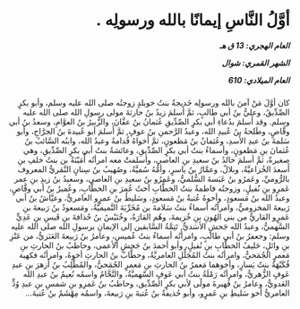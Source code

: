 <h1 dir="rtl">أوَّلُ النَّاسِ إيمانًا بالله ورسولِه .</h1>

<h5 dir="rtl">العام الهجري:  13  ق هـ

الشهر القمري: شوال

العام الميلادي: 610</h5>

<p dir="rtl">كان أوَّلَ مَنْ آمنَ بالله ورسولِه خَديجةُ بنتُ خويلدٍ زوجتُه صلى الله عليه وسلم، وأبو بكرٍ الصِّدِّيقُ، وعليُّ بنُ أبي طالبٍ، ثمَّ أَسلمَ زيدُ بنُ حارثةَ مولى رسولِ الله صلى الله عليه وسلم. وقد أَسلمَ بدُعاءِ أبي بكرٍ الصِّدِّيقِ عُثمانُ بنُ عفَّانَ، والزُّبيرُ بنُ العوَّامِ، وسعدُ بنُ أبي وقَّاصٍ، وطَلحةُ بنُ عُبيدِ الله، وعبدُ الرَّحمنِ بنُ عوفٍ, ثمَّ أَسلمَ أبو عُبيدةَ بنُ الجرَّاحِ، وأبو سَلمةَ بنُ عبدِ الأَسدِ، وعُثمانُ بنُ مَظعونٍ، ثمَّ أَخواهُ قُدامةُ وعبدُ الله، وابنُه السَّائبُ بنُ عُثمانَ بنِ مَظعونٍ، وأسماءُ بنتُ أبي بكرٍ الصِّدِّيقِ، وعائشةُ بنتُ أبي بكرٍ الصِّدِّيقِ، وهي صغيرةٌ، ثمَّ أسلمَ خالدُ بنُ سعيدِ بنِ العاصي، وأسلمتْ معه امرأتُه أُمَيْنَةُ بن بنتُ خلفِ بنِ أَسعدَ الخُزاعيَّةُ، وبلالٌ، وعمَّارُ بنُ ياسرٍ، وأمُّهُ سُميَّةُ، وصُهيبُ بنُ سِنانٍ النَّمَريُّ المعروف بالرُّوميِّ، وعَمرُو بنُ عَبَسةَ السُّلميُّ، وعَمرُو بنُ سعيدِ بنِ العاصي، وسعيدُ بنُ زيدِ بنِ عمر عَمرِو بنِ نُفيلٍ، وزوجتُه فاطمةُ بنتُ الخطَّابِ أختُ عُمرَ بنِ الخطَّابِ، وعُميرُ بنُ أبي وقَّاصٍ، وعبدُ الله بنُ مَسعودٍ، وأخوهُ عُتبةُ بنُ مَسعودٍ، وسَليطُ بنُ عمرٍو العامريُّ، وعيَّاشُ بنُ أبي رَبيعةَ المخزوميُّ، وامرأتُه أسماءُ بنتُ سَلامةَ بن مُخَرِّبَةَ التَّميميَّةُ، ومَسعودُ بنُ رَبيعةَ بنِ عَمرٍو القاريُّ من بني الهُونِ بنِ خُزيمةَ، وهُم القارَةُ، وخُنَيْسُ بنُ حُذافةَ بنِ قَيسِ بنِ عَدِيٍّ السَّهميُّ، وعبدُ الله جَحشٍ الأسَديُّ, تَتِمَّةُ السَّابقين إلى الإيمانِ برسولِ الله صلى الله عليه وسلم: وجعفرُ بنُ أبي طالبٍ، وامرأتُه أسماءُ بنتُ عُميسٍ، وعامرُ بنُ رَبيعةَ العَنَزيُّ، من عَنْزِ بنِ وائلٍ، حَليفُ الخطَّابِ بنِ نُفيلٍ، وأبو أحمدَ بنُ جَحشٍ الأعمى، وحاطبُ بنُ الحارثِ بنِ مَعمرٍ الجُمَحيُّ، وامرأتُه بنتُ المُجَلِّلِ العامريَّةُ، وحطَّابُ بنُ الحارثِ أخوهُ، وامرأتُه فكهية فُكَيْهَةُ بنتُ يَسارٍ، وأخوهما مَعمرُ بنُ الحارثِ بنِ مَعمرٍ الجُمَحيُّ، والمُطَّلِبُ بنُ أَزهرَ بنِ عبدِ عَوفٍ الزُّهريُّ، وامرأتُه رَمْلَةُ بنتُ أبي عَوفٍ السَّهميَّةُ، والنَّحَّامُ واسمُه نُعيمُ بنُ عبدِ الله العَدويُّ، وعامرُ بنُ فُهيرةَ مولًى لأبي بكرٍ الصِّدِّيق، وحاطبُ بنُ عَمرِو بنِ شمسِ بنِ عبدِ وُدٍّ العامريُّ أخو سَليطِ بنِ عَمرٍو، وأبو حُذيفةُ بنُ عُتبةَ بنِ رَبيعةَ، واسمُه مِهْشَمُ بنُ عُتبةَ...</p></br>
